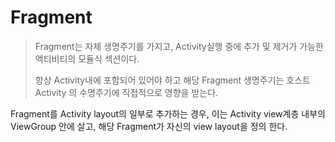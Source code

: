 # Fragment

> Fragment는 자체 생명주기를 가지고, Activity실행 중에 추가 및 제거가 가능한 액티비티의 모듈식 섹션이다.
>
> 항상 Activity내에 포함되어 있어야 하고 해당 Fragment 생명주기는 호스트Activity 의 수명주기에 직접적으로 영향을 받는다.

Fragment를 Activity layout의 일부로 추가하는 경우, 이는 Activity view계층 내부의 ViewGroup 안에 살고, 해당 Fragment가 자신의 view layout을 정의 한다.